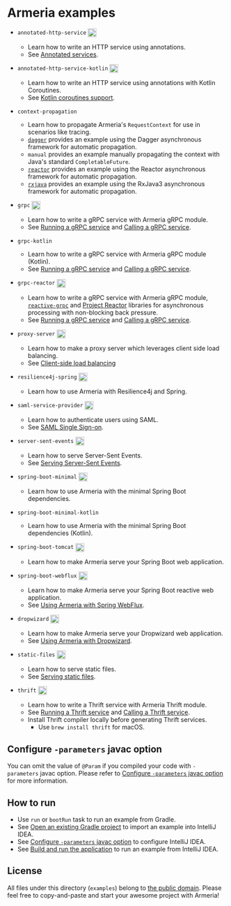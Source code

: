 # Armeria examples

- `annotated-http-service` <a href="https://gitpod.io/#project=annotated-http-service/https://github.com/line/armeria-examples/tree/main/annotated-http-service/src/main/java/example/armeria/server/annotated/Main.java">
                             <img align="absmiddle" height="20" src="https://gitpod.io/button/open-in-gitpod.svg"/>
                           </a> 
  - Learn how to write an HTTP service using annotations.
  - See [Annotated services](https://armeria.dev/docs/server-annotated-service).

- `annotated-http-service-kotlin` <a href="https://gitpod.io/#project=annotated-http-service-kotlin/https://github.com/line/armeria-examples/tree/main/annotated-http-service-kotlin/src/main/kotlin/example/armeria/server/annotated/kotlin/Main.kt">
                                    <img align="absmiddle" height="20" src="https://gitpod.io/button/open-in-gitpod.svg"/>
                                  </a>
  - Learn how to write an HTTP service using annotations with Kotlin Coroutines.
  - See [Kotlin coroutines support](https://armeria.dev/docs/server-annotated-service#kotlin-coroutines-support).

- `context-propagation`
  - Learn how to propagate Armeria's `RequestContext` for use in scenarios like tracing.
  - [`dagger`](https://dagger.dev/producers) provides an example using the Dagger asynchronous framework for
  automatic propagation.
  - `manual` provides an example manually propagating the context with Java's standard `CompletableFuture`.
  - [`reactor`](https://github.com/reactor/reactor-core/tree/3.3.x) provides an example using the Reactor
  asynchronous framework for automatic propagation.
  - [`rxjava`](https://github.com/ReactiveX/RxJava/tree/3.x) provides an example using the RxJava3 asynchronous
  framework for automatic propagation.

- `grpc` <a href="https://gitpod.io/#project=grpc/https://github.com/line/armeria-examples/tree/main/grpc/src/main/java/example/armeria/grpc/Main.java">
           <img align="absmiddle" height="20" src="https://gitpod.io/button/open-in-gitpod.svg"/>
         </a> 
  - Learn how to write a gRPC service with Armeria gRPC module.
  - See [Running a gRPC service](https://armeria.dev/docs/server-grpc) and
    [Calling a gRPC service](https://armeria.dev/docs/client-grpc).
    
- `grpc-kotlin`
  - Learn how to write a gRPC service with Armeria gRPC module (Kotlin).
  - See [Running a gRPC service](https://armeria.dev/docs/server-grpc) and
    [Calling a gRPC service](https://armeria.dev/docs/client-grpc).

- `grpc-reactor` <a href="https://gitpod.io/#project=grpc-reactor/https://github.com/line/armeria-examples/tree/main/grpc-reactor/src/main/java/example/armeria/grpc/reactor/Main.java">
                   <img align="absmiddle" height="20" src="https://gitpod.io/button/open-in-gitpod.svg"/>
                 </a> 
  - Learn how to write a gRPC service with Armeria gRPC module,
    [`reactive-grpc`](https://github.com/salesforce/reactive-grpc) and
    [Project Reactor](https://projectreactor.io/) libraries for asynchronous processing
    with non-blocking back pressure.
  - See [Running a gRPC service](https://armeria.dev/docs/server-grpc) and
    [Calling a gRPC service](https://armeria.dev/docs/client-grpc).

- `proxy-server` <a href="https://gitpod.io/#project=proxy-server/https://github.com/line/armeria-examples/tree/main/proxy-server/src/main/java/example/armeria/proxy/Main.java">
                   <img align="absmiddle" height="20" src="https://gitpod.io/button/open-in-gitpod.svg"/>
                 </a> 
  - Learn how to make a proxy server which leverages client side load balancing.
  - See [Client-side load balancing](https://armeria.dev/docs/client-service-discovery)

- `resilience4j-spring` <a href="https://gitpod.io/#project=resilience4j-spring/https://github.com/line/armeria-examples/tree/main/resilience4j-spring/src/main/java/example/armeria/resilience4j/spring/Main.java">
  <img align="absmiddle" height="20" src="https://gitpod.io/button/open-in-gitpod.svg"/>
  </a>
    - Learn how to use Armeria with Resilience4j and Spring.

- `saml-service-provider` <a href="https://gitpod.io/#project=sam-service-provider/https://github.com/line/armeria-examples/tree/main/saml-service-provider/src/main/java/example/armeria/server/saml/sp/Main.java">
                            <img align="absmiddle" height="20" src="https://gitpod.io/button/open-in-gitpod.svg"/>
                          </a> 
  - Learn how to authenticate users using SAML.
  - See [SAML Single Sign-on](https://armeria.dev/docs/advanced-saml).

- `server-sent-events` <a href="https://gitpod.io/#project=server-sent-events/https://github.com/line/armeria-examples/tree/main/server-sent-events/src/main/java/example/armeria/server/sse/Main.java">
                         <img align="absmiddle" height="20" src="https://gitpod.io/button/open-in-gitpod.svg"/>
                       </a> 
  - Learn how to serve Server-Sent Events.
  - See [Serving Server-Sent Events](https://armeria.dev/docs/server-sse).
  
- `spring-boot-minimal` <a href="https://gitpod.io/#project=spring-boot-minimal/https://github.com/line/armeria-examples/tree/main/spring-boot-minimal/src/main/java/example/springframework/boot/minimal/Main.java">
                          <img align="absmiddle" height="20" src="https://gitpod.io/button/open-in-gitpod.svg"/>
                        </a> 
  - Learn how to use Armeria with the minimal Spring Boot dependencies.

- `spring-boot-minimal-kotlin`
  - Learn how to use Armeria with the minimal Spring Boot dependencies (Kotlin).

- `spring-boot-tomcat` <a href="https://gitpod.io/#project=spring-boot-tomcat/https://github.com/line/armeria-examples/tree/main/spring-boot-tomcat/src/main/java/example/springframework/boot/tomcat/Main.java">
                         <img align="absmiddle" height="20" src="https://gitpod.io/button/open-in-gitpod.svg"/>
                       </a> 
  - Learn how to make Armeria serve your Spring Boot web application.

- `spring-boot-webflux` <a href="https://gitpod.io/#project=spring-boot-webflux/https://github.com/line/armeria-examples/tree/main/spring-boot-webflux/src/main/java/example/springframework/boot/webflux/Main.java">
                          <img align="absmiddle" height="20" src="https://gitpod.io/button/open-in-gitpod.svg"/>
                        </a> 
  - Learn how to make Armeria serve your Spring Boot reactive web application.
  - See [Using Armeria with Spring WebFlux](https://armeria.dev/docs/advanced-spring-webflux-integration).

- `dropwizard` <a href="https://gitpod.io/#project=dropwizard/https://github.com/line/armeria-examples/tree/main/dropwizard/src/main/java/example/dropwizard/DropwizardArmeriaApplication.java">
                 <img align="absmiddle" height="20" src="https://gitpod.io/button/open-in-gitpod.svg"/>
               </a> 
  - Learn how to make Armeria serve your Dropwizard web application.
  - See [Using Armeria with Dropwizard](https://armeria.dev/docs/advanced-dropwizard-integration).

- `static-files` <a href="https://gitpod.io/#project=static-files/https://github.com/line/armeria-examples/tree/main/static-files/src/main/java/example/armeria/server/files/Main.java">
                   <img align="absmiddle" height="20" src="https://gitpod.io/button/open-in-gitpod.svg"/>
                 </a> 
  - Learn how to serve static files.
  - See [Serving static files](https://armeria.dev/docs/server-http-file).
  
- `thrift` <a href="https://gitpod.io/#project=grpc/https://github.com/line/armeria-examples/tree/main/thrift/src/main/java/example/armeria/thrift/Main.java">
             <img align="absmiddle" height="20" src="https://gitpod.io/button/open-in-gitpod.svg"/>
           </a> 
  - Learn how to write a Thrift service with Armeria Thrift module.
  - See [Running a Thrift service](https://armeria.dev/docs/server-thrift) and
    [Calling a Thrift service](https://armeria.dev/docs/client-thrift).
  - Install Thrift compiler locally before generating Thrift services.
    - Use `brew install thrift` for macOS.

## Configure `-parameters` javac option 

You can omit the value of `@Param` if you compiled your code with `-parameters` javac option.
Please refer to [Configure `-parameters` javac option](https://armeria.dev/docs/setup#configure--parameters-javac-option) for more information.

## How to run

- Use `run` or `bootRun` task to run an example from Gradle.
- See [Open an existing Gradle project](https://www.jetbrains.com/help/idea/gradle.html#gradle_import_project_start) to import an example into IntelliJ IDEA.
- See [Configure `-parameters` javac option](https://armeria.dev/docs/setup#configure--parameters-javac-option) to configure IntelliJ IDEA.
- See [Build and run the application](https://www.jetbrains.com/help/idea/creating-and-running-your-first-java-application.html#run_app) to run an example from IntelliJ IDEA.

## License

All files under this directory (`examples`) belong to
[the public domain](https://en.wikipedia.org/wiki/Public_domain).
Please feel free to copy-and-paste and start your awesome project with Armeria!
